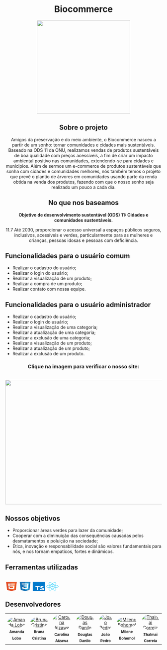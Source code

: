 <h1 align="center">Biocommerce</h1>

<div align=center>

<a href="https://biocommerce.netlify.app/" target="_blank"><img src="https://i.imgur.com/WQoiyYM.png" width=300px height=300px></a>

## Sobre o projeto

<p> Amigos da preservação e do meio ambiente, o Biocommerce nasceu a partir de um sonho: tornar comunidades e cidades mais sustentáveis. Baseado na ODS 11 da ONU, realizamos vendas de produtos sustentáveis de boa qualidade com preços acessíveis, a fim de criar um impacto ambiental positivo nas comunidades, extendendo-se para cidades e municipios. Além de sermos um e-commerce de produtos sustentáveis que sonha com cidades e comunidades melhores, nós também temos o projeto que prevê o plantio de árvores em comunidades usando parte da renda obtida na venda dos produtos, fazendo com que o nosso sonho seja realizado um pouco a cada dia. </p>

## No que nos baseamos

<p><b>Objetivo de desenvolvimento sustentável (ODS) 11: Cidades e comunidades sustentáveis.</b></p>

<p>11.7 Até 2030, proporcionar o acesso universal a espaços públicos seguros, inclusivos, acessíveis e verdes, particularmente para as mulheres e crianças, pessoas idosas e pessoas com deficiência.</p>
</div>

## Funcionalidades para o usuário comum

- Realizar o cadastro do usuário;
- Realizar o login do usuário;
- Realizar a visualização de um produto;
- Realizar a compra de um produto;
- Realizar contato com nossa equipe.

## Funcionalidades para o usuário administrador

- Realizar o cadastro do usuário;
- Realizar o login do usuário;
- Realizar a visualização de uma categoria;
- Realizar a atualização de uma categoria;
- Realizar a exclusão de uma categoria;
- Realizar a visualização de um produto;
- Realizar a atualização de um produto;
- Realizar a exclusão de um produto.

<div align=center>
<b><h3>Clique na imagem para verificar o nosso site:</h4></b>
</div>

<div align="center" style="display: inline_block"><br>
<a href="https://biocommerce.netlify.app/" target="_blank"><img src="https://i.imgur.com/wEUA4Cs.png" width=900px height=400px></a>

</div>

## Nossos objetivos

- Proporcionar áreas verdes para lazer da comunidade;
- Cooperar com a diminuição das consequências causadas pelos desmatamentos e poluição na sociedade;
- Ética, inovação e responsabilidade social são valores fundamentais para nós, e nos tornam empaticos, fortes e dinâmicos.

## Ferramentas utilizadas

<div style="display: inline_block"><br>
  <img align="center" alt="Amanda-HTML" height="30" width="40" src="https://raw.githubusercontent.com/devicons/devicon/master/icons/html5/html5-original.svg">
  <img align="center" alt="Amanda-CSS" height="30" width="40" src="https://raw.githubusercontent.com/devicons/devicon/master/icons/css3/css3-original.svg">
  <img align="center" alt="Amanda-Ts" height="30" width="40" src="https://raw.githubusercontent.com/devicons/devicon/master/icons/typescript/typescript-plain.svg">
  <img align="center" alt="Amanda-React" height="30" width="40" src="https://raw.githubusercontent.com/devicons/devicon/master/icons/react/react-original.svg">
</div>

## Desenvolvedores

<table>
<tr>
<td align="center"><a href="https://github.com/amanda-lobo"><img style="border-radius: 50%;" src="https://github.com/amanda-lobo.png" width="100px;" alt="Amanda Lobo"/><br /><sub><b>Amanda Lobo</b></sub></a><br/></td>
<td align="center"><a href="https://github.com/brunacr"><img style="border-radius: 50%;" src="https://github.com/brunacr.png" width="100px;" alt="Bruna Cristina"/><br /><sub><b>Bruna Cristina</b></sub></a><br/></td> 
<td align="center"><a href="https://github.com/ninaai517"><img style="border-radius: 50%;" src="https://github.com/ninaai517.png" width="100px;" alt="Carolina Aizawa"/><br /><sub><b>Carolina Aizawa</b></sub></a><br/></td>
<td align="center"><a href="https://github.com/dogzeira"><img style="border-radius: 50%;" src="https://github.com/dogzeira.png" width="100px;" alt="Douglas Danilo"/><br /><sub><b>Douglas Danilo</b></sub></a><br/></td> 
<td align="center"><a href="https://github.com/mweira"><img style="border-radius: 50%;" src="https://github.com/mweira.png" width="100px;" alt="João Pedro"/><br /><sub><b>João Pedro</b></sub></a><br/></td>
<td align="center"><a href="https://github.com/mbohomol"><img style="border-radius: 50%;" src="https://github.com/mbohomol.png" width="100px;" alt="Milene Bohomol"/><br /><sub><b>Milene Bohomol</b></sub></a><br/></td>
<td align="center"><a href="https://github.com/ThalmaiCorreia"><img style="border-radius: 50%;" src="https://github.com/ThalmaiCorreia.png" width="100px;" alt="Thalmai Correia"/><br /><sub><b>Thalmai Correia</b></sub></a><br/></td>
</table>
